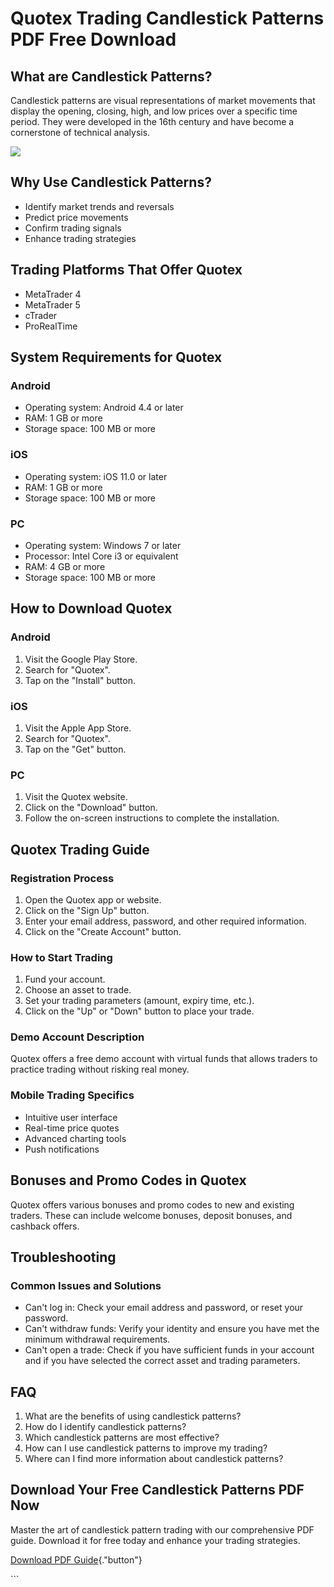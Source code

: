 # Quotex Trading Candlestick Patterns PDF Free Download

## What are Candlestick Patterns?

Candlestick patterns are visual representations of market movements that
display the opening, closing, high, and low prices over a specific time
period. They were developed in the 16th century and have become a
cornerstone of technical analysis.

[![](https://static.quotex.io/files/4_en/300_250.jpg)](https://traff.sbs/brokerqxlid)

## Why Use Candlestick Patterns?

-   Identify market trends and reversals
-   Predict price movements
-   Confirm trading signals
-   Enhance trading strategies

## Trading Platforms That Offer Quotex

-   MetaTrader 4
-   MetaTrader 5
-   cTrader
-   ProRealTime

## System Requirements for Quotex

### Android

-   Operating system: Android 4.4 or later
-   RAM: 1 GB or more
-   Storage space: 100 MB or more

### iOS

-   Operating system: iOS 11.0 or later
-   RAM: 1 GB or more
-   Storage space: 100 MB or more

### PC

-   Operating system: Windows 7 or later
-   Processor: Intel Core i3 or equivalent
-   RAM: 4 GB or more
-   Storage space: 100 MB or more

## How to Download Quotex

### Android

1.  Visit the Google Play Store.
2.  Search for "Quotex".
3.  Tap on the "Install" button.

### iOS

1.  Visit the Apple App Store.
2.  Search for "Quotex".
3.  Tap on the "Get" button.

### PC

1.  Visit the Quotex website.
2.  Click on the "Download" button.
3.  Follow the on-screen instructions to complete the installation.

## Quotex Trading Guide

### Registration Process

1.  Open the Quotex app or website.
2.  Click on the "Sign Up" button.
3.  Enter your email address, password, and other required information.
4.  Click on the "Create Account" button.

### How to Start Trading

1.  Fund your account.
2.  Choose an asset to trade.
3.  Set your trading parameters (amount, expiry time, etc.).
4.  Click on the "Up" or "Down" button to place your trade.

### Demo Account Description

Quotex offers a free demo account with virtual funds that allows traders
to practice trading without risking real money.

### Mobile Trading Specifics

-   Intuitive user interface
-   Real-time price quotes
-   Advanced charting tools
-   Push notifications

## Bonuses and Promo Codes in Quotex

Quotex offers various bonuses and promo codes to new and existing
traders. These can include welcome bonuses, deposit bonuses, and
cashback offers.

## Troubleshooting

### Common Issues and Solutions

-   Can\'t log in: Check your email address and password, or reset your
    password.
-   Can\'t withdraw funds: Verify your identity and ensure you have met
    the minimum withdrawal requirements.
-   Can\'t open a trade: Check if you have sufficient funds in your
    account and if you have selected the correct asset and trading
    parameters.

## FAQ

1.  What are the benefits of using candlestick patterns?
2.  How do I identify candlestick patterns?
3.  Which candlestick patterns are most effective?
4.  How can I use candlestick patterns to improve my trading?
5.  Where can I find more information about candlestick patterns?

## Download Your Free Candlestick Patterns PDF Now

Master the art of candlestick pattern trading with our comprehensive PDF
guide. Download it for free today and enhance your trading strategies.

[Download PDF
Guide](\%22https://traff.sbs/brokerqxlid\%22){."button"}

\`\`\`

